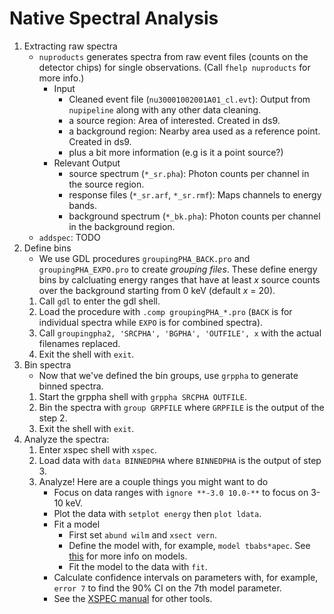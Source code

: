 # Native Spectral Analysis
1. Extracting raw spectra
    * `nuproducts` generates spectra from raw event files (counts on the detector chips) for single observations. (Call `fhelp nuproducts` for more info.)
        * Input
            * Cleaned event file (`nu30001002001A01_cl.evt`): Output from `nupipeline` along with any other data cleaning.
            * a source region: Area of interested. Created in ds9.
            * a background region: Nearby area used as a reference point. Created in ds9.
            * plus a bit more information (e.g is it a point source?)
        * Relevant Output
            * source spectrum (`*_sr.pha`): Photon counts per channel in the source region.
            * response files (`*_sr.arf`, `*_sr.rmf`): Maps channels to energy bands.
            * background spectrum (`*_bk.pha`): Photon counts per channel in the background region.
    * `addspec`: TODO
2. Define bins
    * We use GDL procedures `groupingPHA_BACK.pro` and `groupingPHA_EXPO.pro` to create _grouping files_. These define energy bins by calcluating energy ranges that have at least $x$ source counts over the background starting from 0 keV (default $x$ = 20).
    1. Call `gdl` to enter the gdl shell.
    2. Load the procedure with `.comp groupingPHA_*.pro` (`BACK` is for individual spectra while `EXPO` is for combined spectra).
    3. Call `groupingpha2, 'SRCPHA', 'BGPHA', 'OUTFILE', x` with the actual filenames replaced.
    4. Exit the shell with `exit`.
3.  Bin spectra
    * Now that we've defined the bin groups, use `grppha` to generate binned spectra.
    1. Start the grppha shell with `grppha SRCPHA OUTFILE`.
    2.  Bin the spectra with `group GRPFILE` where `GRPFILE` is the output of the step 2.
    3. Exit the shell with `exit`.
4. Analyze the spectra:
    1. Enter xspec shell with `xspec`.
    2. Load data with `data BINNEDPHA` where `BINNEDPHA` is the output of step 3.
    3. Analyze! Here are a couple things you might want to do
        * Focus on data ranges with `ignore **-3.0 10.0-**` to focus on 3-10 keV.
        * Plot the data with `setplot energy` then `plot ldata`.
        * Fit a model
            * First set `abund wilm` and `xsect vern`.
            * Define the model with, for example, `model tbabs*apec`. See [this](https://heasarc.nasa.gov/xanadu/xspec/manual/node129.html) for more info on models.
            * Fit the model to the data with `fit`.
        * Calculate confidence intervals on parameters with, for example, `error 7` to find the 90% CI on the 7th model parameter.  
        * See the [XSPEC manual](https://heasarc.nasa.gov/xanadu/xspec/manual/XspecManual.html) for other tools.

